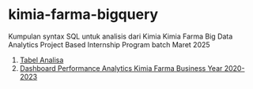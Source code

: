 # kimia-farma-bigquery
Kumpulan syntax SQL untuk analisis dari Kimia Kimia Farma Big Data Analytics Project Based Internship Program batch Maret 2025
1. [Tabel Analisa](https://github.com/nungkyadw/kimia-farma-bigquery/blob/main/kimia_farma_analysis.sql)
2. [Dashboard Performance Analytics Kimia Farma Business Year 2020-2023](https://github.com/nungkyadw/kimia-farma-bigquery/blob/main/kimia_farma_dashboard)
